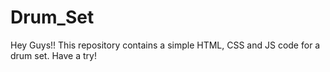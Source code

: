 # Drum_Set
Hey Guys!! This repository contains a simple HTML, CSS and JS code for a drum set. Have a try!
